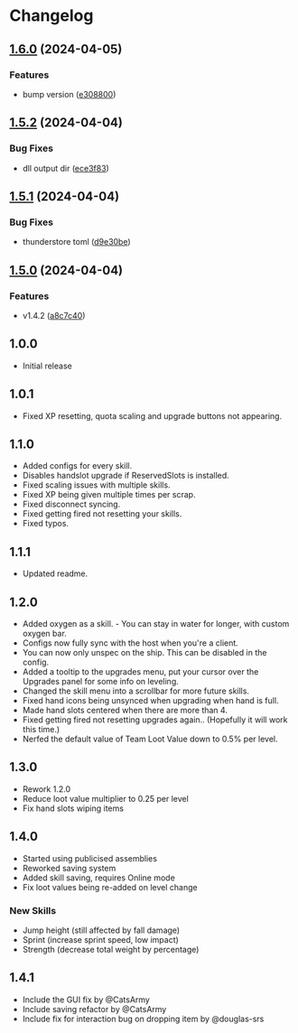 # Changelog

## [1.6.0](https://github.com/TisRyno/LethalProgression/compare/v1.5.3...v1.6.0) (2024-04-05)


### Features

* bump version ([e308800](https://github.com/TisRyno/LethalProgression/commit/e308800fd12f7be916adbf463b7b37055d9ed041))

## [1.5.2](https://github.com/TisRyno/LethalProgression/compare/v1.5.1...v1.5.2) (2024-04-04)


### Bug Fixes

* dll output dir ([ece3f83](https://github.com/TisRyno/LethalProgression/commit/ece3f836b61100ca188aa9389d5f332bf46384f1))

## [1.5.1](https://github.com/TisRyno/LethalProgression/compare/v1.5.0...v1.5.1) (2024-04-04)


### Bug Fixes

* thunderstore toml ([d9e30be](https://github.com/TisRyno/LethalProgression/commit/d9e30be906636e73aac370dec1a5977447258495))

## [1.5.0](https://github.com/TisRyno/LethalProgression/compare/v1.4.1...v1.5.0) (2024-04-04)


### Features

* v1.4.2 ([a8c7c40](https://github.com/TisRyno/LethalProgression/commit/a8c7c406d8e2dad3850656b53e80dbc374a865d7))

## 1.0.0
+ Initial release

## 1.0.1
+ Fixed XP resetting, quota scaling and upgrade buttons not appearing. 

## 1.1.0
+ Added configs for every skill.
+ Disables handslot upgrade if ReservedSlots is installed.
+ Fixed scaling issues with multiple skills.
+ Fixed XP being given multiple times per scrap.
+ Fixed disconnect syncing.
+ Fixed getting fired not resetting your skills.
+ Fixed typos.

## 1.1.1
+ Updated readme.

## 1.2.0
+ Added oxygen as a skill. - You can stay in water for longer, with custom oxygen bar.
+ Configs now fully sync with the host when you're a client.
+ You can now only unspec on the ship. This can be disabled in the config.
+ Added a tooltip to the upgrades menu, put your cursor over the Upgrades panel for some info on leveling.
+ Changed the skill menu into a scrollbar for more future skills.
+ Fixed hand icons being unsynced when upgrading when hand is full.
+ Made hand slots centered when there are more than 4.
+ Fixed getting fired not resetting upgrades again.. (Hopefully it will work this time.)
+ Nerfed the default value of Team Loot Value down to 0.5% per level.

## 1.3.0
- Rework 1.2.0
- Reduce loot value multiplier to 0.25 per level
- Fix hand slots wiping items

## 1.4.0
- Started using publicised assemblies
- Reworked saving system
- Added skill saving, requires Online mode
- Fix loot values being re-added on level change

### New Skills
- Jump height (still affected by fall damage)
- Sprint (increase sprint speed, low impact)
- Strength (decrease total weight by percentage)

## 1.4.1
- Include the GUI fix by @CatsArmy
- Include saving refactor by @CatsArmy
- Include fix for interaction bug on dropping item by @douglas-srs
